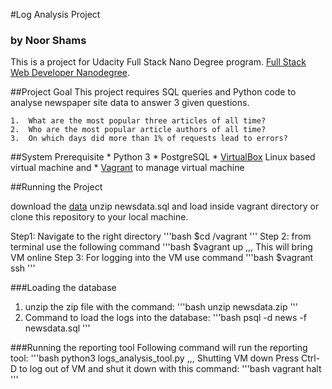 #Log Analysis Project

### by Noor Shams
This is a project for Udacity Full Stack Nano Degree program. 
[Full Stack Web Developer Nanodegree](https://www.udacity.com/course/full-stack-web-developer-nanodegree--nd005).

##Project Goal
This project requires SQL queries and Python code to analyse newspaper site data to answer 3 given questions.

	1.	What are the most popular three articles of all time? 
	2.	Who are the most popular article authors of all time?
	3.	On which days did more than 1% of requests lead to errors?

##System Prerequisite 
	*	Python 3
	*	PostgreSQL
	*	[VirtualBox](https://www.virtualbox.org/wiki/Downloads) Linux based virtual machine and 
	*	[Vagrant](https://www.vagrantup.com/fdownloads) to manage virtual machine

##Running the Project

download the [data](https://d17h27t6h515a5.cloudfront.net/topher/2016/August/57b5f748_newsdata/newsdata.zip) unzip newsdata.sql and load inside vagrant directory or clone this repository to your local machine.

Step1:  Navigate to the right directory
'''bash
$cd /vagrant
'''
Step 2: from terminal use the following command 
'''bash
$vagrant up
,,,
This will bring VM online
Step 3: 
For logging into the VM use command
'''bash
$vagrant ssh
'''

###Loading the database
1. unzip the zip file with the command:
'''bash
unzip newsdata.zip
'''
2. Command to load the logs into the database:
'''bash
psql -d news -f newsdata.sql
'''

###Running the reporting tool
Following command will run the reporting tool:
'''bash
python3 logs_analysis_tool.py
,,,
Shutting VM down
Press Ctrl-D to log out of VM and shut it down with this command:
'''bash
vagrant halt
'''






